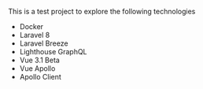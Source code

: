 This is a test project to explore the following technologies

- Docker
- Laravel 8
- Laravel Breeze
- Lighthouse GraphQL
- Vue 3.1 Beta
- Vue Apollo
- Apollo Client
